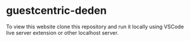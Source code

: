 # guestcentric-deden

To view this website clone this repository and run it locally using VSCode live server extension or other localhost server.
